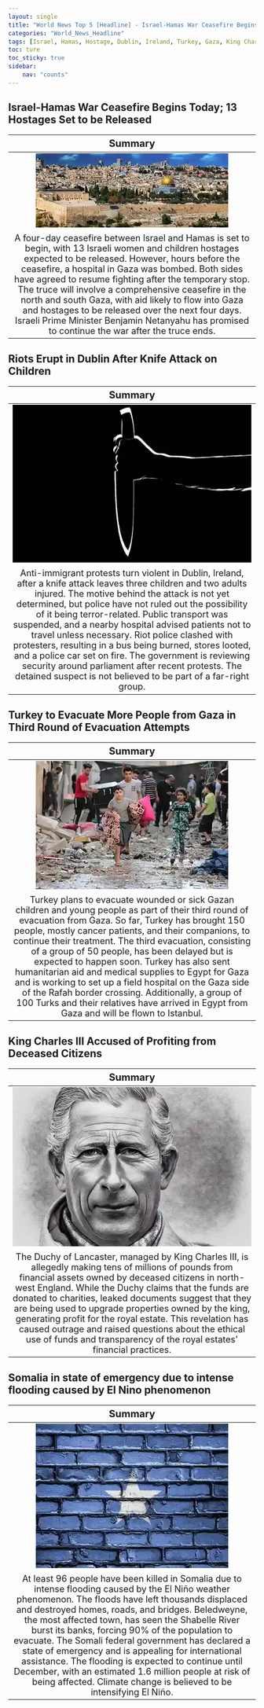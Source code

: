 ```yaml
---
layout: single
title: "World News Top 5 [Headline] - Israel-Hamas War Ceasefire Begins Today, King Charles III Accused of Profiting from Deceased Citizens"
categories: "World_News_Headline"
tags: [Israel, Hamas, Hostage, Dublin, Ireland, Turkey, Gaza, King Charles III, Floods, El Niño, Somalia]
toc: ture
toc_sticky: true
sidebar:
    nav: "counts"
---
```


<style>
table th:first-of-type {
    width: 100%;
    font-size: 20px;
}
table td:nth-of-type(1) {
    width: 100%;
    font-size: 18px;
}
</style>

## Israel-Hamas War Ceasefire Begins Today; 13 Hostages Set to be Released

Summary | 
:---:|
![](/assets/images/2023-11-24-World_News_Headline_231124_1-1.webp) |
A four-day ceasefire between Israel and Hamas is set to begin, with 13 Israeli women and children hostages expected to be released. However, hours before the ceasefire, a hospital in Gaza was bombed. Both sides have agreed to resume fighting after the temporary stop. The truce will involve a comprehensive ceasefire in the north and south Gaza, with aid likely to flow into Gaza and hostages to be released over the next four days. Israeli Prime Minister Benjamin Netanyahu has promised to continue the war after the truce ends. |

## Riots Erupt in Dublin After Knife Attack on Children

Summary | 
:---:|
![](/assets/images/2023-11-24-World_News_Headline_231124_1-2.webp) |
Anti-immigrant protests turn violent in Dublin, Ireland, after a knife attack leaves three children and two adults injured. The motive behind the attack is not yet determined, but police have not ruled out the possibility of it being terror-related. Public transport was suspended, and a nearby hospital advised patients not to travel unless necessary. Riot police clashed with protesters, resulting in a bus being burned, stores looted, and a police car set on fire. The government is reviewing security around parliament after recent protests. The detained suspect is not believed to be part of a far-right group. |

## Turkey to Evacuate More People from Gaza in Third Round of Evacuation Attempts

Summary | 
:---:|
![](/assets/images/2023-11-24-World_News_Headline_231124_1-3.webp) |
Turkey plans to evacuate wounded or sick Gazan children and young people as part of their third round of evacuation from Gaza. So far, Turkey has brought 150 people, mostly cancer patients, and their companions, to continue their treatment. The third evacuation, consisting of a group of 50 people, has been delayed but is expected to happen soon. Turkey has also sent humanitarian aid and medical supplies to Egypt for Gaza and is working to set up a field hospital on the Gaza side of the Rafah border crossing. Additionally, a group of 100 Turks and their relatives have arrived in Egypt from Gaza and will be flown to Istanbul. |

## King Charles III Accused of Profiting from Deceased Citizens

Summary | 
:---:|
![](/assets/images/2023-11-24-World_News_Headline_231124_1-4.webp) |
The Duchy of Lancaster, managed by King Charles III, is allegedly making tens of millions of pounds from financial assets owned by deceased citizens in north-west England. While the Duchy claims that the funds are donated to charities, leaked documents suggest that they are being used to upgrade properties owned by the king, generating profit for the royal estate. This revelation has caused outrage and raised questions about the ethical use of funds and transparency of the royal estates' financial practices. |

## Somalia in state of emergency due to intense flooding caused by El Nino phenomenon

Summary | 
:---:|
![](/assets/images/2023-11-24-World_News_Headline_231124_1-5.webp) |
At least 96 people have been killed in Somalia due to intense flooding caused by the El Niño weather phenomenon. The floods have left thousands displaced and destroyed homes, roads, and bridges. Beledweyne, the most affected town, has seen the Shabelle River burst its banks, forcing 90% of the population to evacuate. The Somali federal government has declared a state of emergency and is appealing for international assistance. The flooding is expected to continue until December, with an estimated 1.6 million people at risk of being affected. Climate change is believed to be intensifying El Niño. |